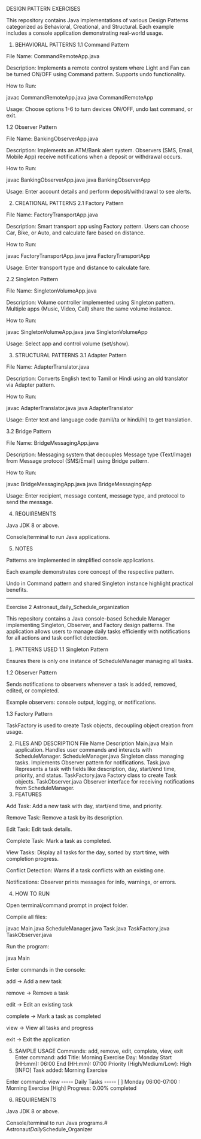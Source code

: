 DESIGN PATTERN EXERCISES

This repository contains Java implementations of various Design Patterns categorized as Behavioral, Creational, and Structural. Each example includes a console application demonstrating real-world usage.

1. BEHAVIORAL PATTERNS
1.1 Command Pattern

File Name: CommandRemoteApp.java

Description: Implements a remote control system where Light and Fan can be turned ON/OFF using Command pattern. Supports undo functionality.

How to Run:

javac CommandRemoteApp.java
java CommandRemoteApp


Usage: Choose options 1-6 to turn devices ON/OFF, undo last command, or exit.

1.2 Observer Pattern

File Name: BankingObserverApp.java

Description: Implements an ATM/Bank alert system. Observers (SMS, Email, Mobile App) receive notifications when a deposit or withdrawal occurs.

How to Run:

javac BankingObserverApp.java
java BankingObserverApp


Usage: Enter account details and perform deposit/withdrawal to see alerts.

2. CREATIONAL PATTERNS
2.1 Factory Pattern

File Name: FactoryTransportApp.java

Description: Smart transport app using Factory pattern. Users can choose Car, Bike, or Auto, and calculate fare based on distance.

How to Run:

javac FactoryTransportApp.java
java FactoryTransportApp


Usage: Enter transport type and distance to calculate fare.

2.2 Singleton Pattern

File Name: SingletonVolumeApp.java

Description: Volume controller implemented using Singleton pattern. Multiple apps (Music, Video, Call) share the same volume instance.

How to Run:

javac SingletonVolumeApp.java
java SingletonVolumeApp


Usage: Select app and control volume (set/show).

3. STRUCTURAL PATTERNS
3.1 Adapter Pattern

File Name: AdapterTranslator.java

Description: Converts English text to Tamil or Hindi using an old translator via Adapter pattern.

How to Run:

javac AdapterTranslator.java
java AdapterTranslator


Usage: Enter text and language code (tamil/ta or hindi/hi) to get translation.

3.2 Bridge Pattern

File Name: BridgeMessagingApp.java

Description: Messaging system that decouples Message type (Text/Image) from Message protocol (SMS/Email) using Bridge pattern.

How to Run:

javac BridgeMessagingApp.java
java BridgeMessagingApp


Usage: Enter recipient, message content, message type, and protocol to send the message.

4. REQUIREMENTS

Java JDK 8 or above.

Console/terminal to run Java applications.

5. NOTES

Patterns are implemented in simplified console applications.

Each example demonstrates core concept of the respective pattern.

Undo in Command pattern and shared Singleton instance highlight practical benefits.



----------------------------------------------------

Exercise 2 Astronaut_daily_Schedule_organization


This repository contains a Java console-based Schedule Manager implementing Singleton, Observer, and Factory design patterns. The application allows users to manage daily tasks efficiently with notifications for all actions and task conflict detection.

1. PATTERNS USED
1.1 Singleton Pattern

Ensures there is only one instance of ScheduleManager managing all tasks.

1.2 Observer Pattern

Sends notifications to observers whenever a task is added, removed, edited, or completed.

Example observers: console output, logging, or notifications.

1.3 Factory Pattern

TaskFactory is used to create Task objects, decoupling object creation from usage.

2. FILES AND DESCRIPTION
File Name	Description
Main.java	Main application. Handles user commands and interacts with ScheduleManager.
ScheduleManager.java	Singleton class managing tasks. Implements Observer pattern for notifications.
Task.java	Represents a task with fields like description, day, start/end time, priority, and status.
TaskFactory.java	Factory class to create Task objects.
TaskObserver.java	Observer interface for receiving notifications from ScheduleManager.
3. FEATURES

Add Task: Add a new task with day, start/end time, and priority.

Remove Task: Remove a task by its description.

Edit Task: Edit task details.

Complete Task: Mark a task as completed.

View Tasks: Display all tasks for the day, sorted by start time, with completion progress.

Conflict Detection: Warns if a task conflicts with an existing one.

Notifications: Observer prints messages for info, warnings, or errors.

4. HOW TO RUN

Open terminal/command prompt in project folder.

Compile all files:

javac Main.java ScheduleManager.java Task.java TaskFactory.java TaskObserver.java


Run the program:

java Main


Enter commands in the console:

add → Add a new task

remove → Remove a task

edit → Edit an existing task

complete → Mark a task as completed

view → View all tasks and progress

exit → Exit the application

5. SAMPLE USAGE
Commands: add, remove, edit, complete, view, exit
Enter command: add
Title: Morning Exercise
Day: Monday
Start (HH:mm): 06:00
End (HH:mm): 07:00
Priority (High/Medium/Low): High
[INFO] Task added: Morning Exercise

Enter command: view
----- Daily Tasks -----
[ ] Monday 06:00-07:00 : Morning Exercise [High]
Progress: 0.00% completed

6. REQUIREMENTS

Java JDK 8 or above.

Console/terminal to run Java programs.#   A s t r o n a u t _ D a i l y _ S c h e d u l e _ O r g a n i z e r 
 
 
